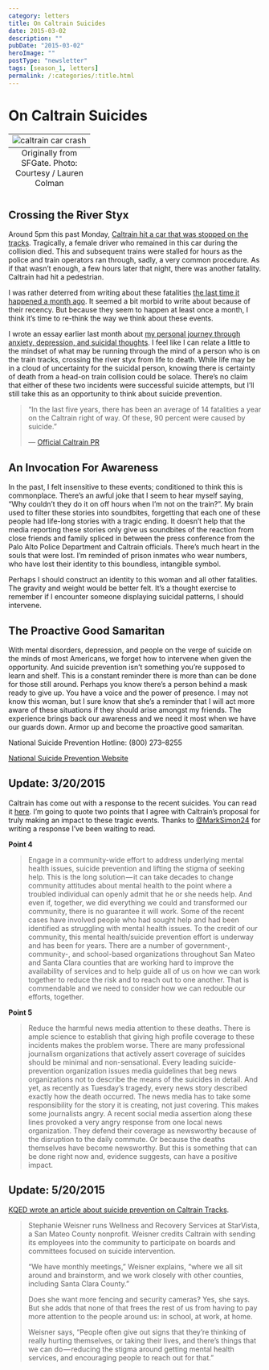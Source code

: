 ```yaml
---
category: letters
title: On Caltrain Suicides
date: 2015-03-02
description: ""
pubDate: "2015-03-02"
heroImage: ""
postType: "newsletter"
tags: [season_1, letters]
permalink: /:categories/:title.html
---
```


# On Caltrain Suicides

<table class="image">
  <caption align="bottom">Originally from SFGate. Photo: Courtesy / Lauren Colman</caption>
  <tr>
    <td>
      <img src="https://cdn-images-1.medium.com/max/1600/1*DvcJuJD24QI5Zqt162c4BQ.jpeg" alt="caltrain car crash"/>
    </td>
  </tr>
</table>


## Crossing the River Styx

Around 5pm this past Monday, [Caltrain hit a car that was stopped on the tracks](http://www.sfgate.com/bayarea/article/Caltrain-strikes-occupied-car-near-Menlo-Park-6097385.php). Tragically, a female driver who remained in this car during the collision died. This and subsequent trains were stalled for hours as the police and train operators ran through, sadly, a very common procedure. As if that wasn’t enough, a few hours later that night, there was another fatality. Caltrain had hit a pedestrian.

I was rather deterred from writing about these fatalities [the last time it happened a month ago](http://www.mercurynews.com/bay-area-news/ci_27295791/person-struck-by-train-millbrae). It seemed a bit morbid to write about because of their recency. But because they seem to happen at least once a month, I think it’s time to re-think the way we think about these events.

I wrote an essay earlier last month about [my personal journey through anxiety, depression, and suicidal thoughts](/letters/On-Anxieties-Depression-And-Suicide-Prevention.html). I feel like I can relate a little to the mindset of what may be running through the mind of a person who is on the train tracks, crossing the river styx from life to death. While life may be in a cloud of uncertainty for the suicidal person, knowing there is certainty of death from a head-on train collision could be solace. There’s no claim that either of these two incidents were successful suicide attempts, but I’ll still take this as an opportunity to think about suicide prevention.

> “In the last five years, there has been an average of 14 fatalities a year on the Caltrain right of way. Of these, 90 percent were caused by suicide.”
>
> — [Official Caltrain PR](http://www.caltrain.com/about/news/Caltrain_Launches_Suicide-Prevention_Page_3525.html)

## An Invocation For Awareness

In the past, I felt insensitive to these events; conditioned to think this is commonplace. There’s an awful joke that I seem to hear myself saying, “Why couldn’t they do it on off hours when I’m not on the train?”. My brain used to filter these stories into soundbites, forgetting that each one of these people had life-long stories with a tragic ending. It doesn’t help that the media reporting these stories only give us soundbites of the reaction from close friends and family spliced in between the press conference from the Palo Alto Police Department and Caltrain officials. There’s much heart in the souls that were lost. I’m reminded of prison inmates who wear numbers, who have lost their identity to this boundless, intangible symbol.

Perhaps I should construct an identity to this woman and all other fatalities. The gravity and weight would be better felt. It’s a thought exercise to remember if I encounter someone displaying suicidal patterns, I should intervene.

## The Proactive Good Samaritan

With mental disorders, depression, and people on the verge of suicide on the minds of most Americans, we forget how to intervene when given the opportunity. And suicide prevention isn’t something you’re supposed to learn and shelf. This is a constant reminder there is more than can be done for those still around. Perhaps you know there’s a person behind a mask ready to give up. You have a voice and the power of presence. I may not know this woman, but I sure know that she’s a reminder that I will act more aware of these situations if they should arise amongst my friends. The experience brings back our awareness and we need it most when we have our guards down. Armor up and become the proactive good samaritan.

National Suicide Prevention Hotline: (800) 273–8255

[National Suicide Prevention Website](http://www.suicidepreventionlifeline.org/)

## Update: 3/20/2015

Caltrain has come out with a response to the recent suicides. You can read it [here](https://peninsulamoves.wordpress.com/2015/03/19/to-the-community-we-serve/). I’m going to quote two points that I agree with Caltrain’s proposal for truly making an impact to these tragic events. Thanks to [@MarkSimon24](https://twitter.com/MarkSimon24) for writing a response I’ve been waiting to read.

**Point 4**

> Engage in a community-wide effort to address underlying mental health issues, suicide prevention and lifting the stigma of seeking help. This is the long solution — it can take decades to change community attitudes about mental health to the point where a troubled individual can openly admit that he or she needs help. And even if, together, we did everything we could and transformed our community, there is no guarantee it will work. Some of the recent cases have involved people who had sought help and had been identified as struggling with mental health issues. To the credit of our community, this mental health/suicide prevention effort is underway and has been for years. There are a number of government-, community-, and school-based organizations throughout San Mateo and Santa Clara counties that are working hard to improve the availability of services and to help guide all of us on how we can work together to reduce the risk and to reach out to one another. That is commendable and we need to consider how we can redouble our efforts, together.

**Point 5**

> Reduce the harmful news media attention to these deaths. There is ample science to establish that giving high profile coverage to these incidents makes the problem worse. There are many professional journalism organizations that actively assert coverage of suicides should be minimal and non-sensational. Every leading suicide-prevention organization issues media guidelines that beg news organizations not to describe the means of the suicides in detail. And yet, as recently as Tuesday’s tragedy, every news story described exactly how the death occurred. The news media has to take some responsibility for the story it is creating, not just covering. This makes some journalists angry. A recent social media assertion along these lines provoked a very angry response from one local news organization. They defend their coverage as newsworthy because of the disruption to the daily commute. Or because the deaths themselves have become newsworthy. But this is something that can be done right now and, evidence suggests, can have a positive impact.

## Update: 5/20/2015

[KQED wrote an article about suicide prevention on Caltrain Tracks](http://ww2.kqed.org/news/2015/05/20/stopping-suicide-on-the-caltrain-tracks).

> Stephanie Weisner runs Wellness and Recovery Services at StarVista, a San Mateo County nonprofit. Weisner credits Caltrain with sending its employees into the community to participate on boards and committees focused on suicide intervention.
>
> “We have monthly meetings,” Weisner explains, “where we all sit around and brainstorm, and we work closely with other counties, including Santa Clara County.”
>
> Does she want more fencing and security cameras? Yes, she says. But she adds that none of that frees the rest of us from having to pay more attention to the people around us: in school, at work, at home.
>
> Weisner says, “People often give out signs that they’re thinking of really hurting themselves, or taking their lives, and there’s things that we can do — reducing the stigma around getting mental health services, and encouraging people to reach out for that.”
